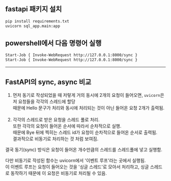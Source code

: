 ## fastapi 패키지 설치
```bash
pip install requirements.txt
uvicorn sql_app.main:app
```

## powershell에서 다음 명령어 실행
```bash
Start-Job { Invoke-WebRequest http://127.0.0.1:8000/sync }
Start-Job { Invoke-WebRequest http://127.0.0.1:8000/sync }
```

<hr/>

## FastAPI의 sync, async 비교
1. 먼저 동기로 작성되었을 때 저렇게 거의 동시에 2개의 요청이 들어오면, `uvicorn`은 저 요청들을 각각의 
   스레드에 할당<br/>때문에 Hello 문구가 처리와 동시에 처리되는 것이 아닌 들어온 요청 2개가 출력됨.<br/><br/>
2. 각각의 스레드로 받은 요청을 스레드 풀로 처리. <br/>
   또한 각각의 요청이 들어온 순서에 따라서 순차적으로 실행.</br>
   때문에 Bye 뒤에 찍히는 스레드 id가 요청이 순차적으로 들어온 순서로 출력됨.<br/> 
   결과적으로 비동기로 처리하는 것 처럼 보여짐.

결국 동기(sync) 방식은 요청이 들어온 개수만큼의 스레드를 스레드풀에 넣고 실행함.


다만 비동기로 작성된 함수는 uvicorn에서 '이벤트 루프'라는 곳에서 실행됨.<br/>
이 이벤트 루프는 요청이 들어오는 것을 '싱글 스레드'로 모아서 처리하고, 싱글 스레드로 동작하기 때문에 이 요청은 비동기로 처리될 수 있음.